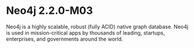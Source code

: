 Neo4j 2.2.0-M03
===============

Neo4j is a highly scalable, robust (fully ACID) native graph database. Neo4j is used in mission-critical apps by thousands of leading, startups, enterprises, and governments around the world.
